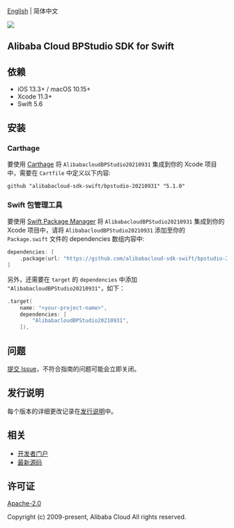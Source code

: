 [English](README.md) | 简体中文

![](https://aliyunsdk-pages.alicdn.com/icons/AlibabaCloud.svg)

## Alibaba Cloud BPStudio SDK for Swift

## 依赖

- iOS 13.3+ / macOS 10.15+
- Xcode 11.3+
- Swift 5.6

## 安装

### Carthage

要使用 [Carthage](https://github.com/Carthage/Carthage) 将 `AlibabacloudBPStudio20210931` 集成到你的 Xcode 项目中，需要在 `Cartfile` 中定义以下内容:

```ogdl
github "alibabacloud-sdk-swift/bpstudio-20210931" "5.1.0"
```

### Swift 包管理工具

要使用 [Swift Package Manager](https://swift.org/package-manager/) 将 `AlibabacloudBPStudio20210931` 集成到你的 Xcode 项目中，请将 `AlibabacloudBPStudio20210931` 添加至你的 `Package.swift` 文件的 dependencies 数组内容中:

```swift
dependencies: [
    .package(url: "https://github.com/alibabacloud-sdk-swift/bpstudio-20210931.git", from: "5.1.0")
]
```

另外，还需要在 `target` 的 `dependencies` 中添加 `"AlibabacloudBPStudio20210931"`，如下：

```swift
.target(
    name: "<your-project-name>",
    dependencies: [
        "AlibabacloudBPStudio20210931",
    ]),
```

## 问题

[提交 Issue](https://github.com/alibabacloud-sdk-swift/bpstudio-20210931/issues/new)，不符合指南的问题可能会立即关闭。

## 发行说明

每个版本的详细更改记录在[发行说明](./ChangeLog.txt)中。

## 相关

* [开发者门户](https://next.api.aliyun.com/home)
* [最新源码](https://github.com/alibabacloud-sdk-swift/bpstudio-20210931)

## 许可证

[Apache-2.0](http://www.apache.org/licenses/LICENSE-2.0)

Copyright (c) 2009-present, Alibaba Cloud All rights reserved.
